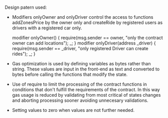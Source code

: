 Design patern used:

- Modifiers onlyOwner and onlyDriver control the access to functions addZonesPrice by the owner only and createRide by registered users as drivers with a registered car only. 
    
    modifier onlyOwner() {
        require(msg.sender == owner, "only the contract owner can add locations");
        _;
    }
    modifier onlyDriver(address _driver) {
        require(msg.sender == _driver, "only registered Driver can create rides");
        _;
    }
    
- Gas optimization is used by defining variables as bytes rather than string. These values are input in the front-end as text and converted to bytes before calling the functions that modify the state. 

- Use of require to limit the processing of the contract functions in conditions that don't fulfill the requirements of the contract. 
In this way gas usage is reduced by validating from most critical of states changes and aborting processing sooner avoiding unnecesary validations.     

- Setting values to zero when values are not further needed.

